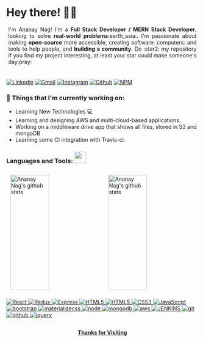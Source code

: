 <!-- Greeting -->

# Hey there! :wave::smiley:

<!--Introduction -->
<p style="margin:5px;text-align: justify;">
  I'm Ananay Nag! I'm a <strong>Full Stack Developer / MERN Stack Developer</strong>, looking to solve <strong>real-world problems</strong>:earth_asia:. I'm passionate about making <strong>open-source</strong> more accessible, creating software: computers: and tools to help people, and <strong>building a community</strong>. Do :star2: my repository if you find my project interesting, at least your star could make someone's day:pray: </p>
<br>

<!-- Your badges -->

[![Linkedin](https://img.shields.io/badge/ananay-blue?style=flat&logo=Linkedin&logoColor=white)](https://www.linkedin.com/in/ananay-nag)
[![Gmail](https://img.shields.io/badge/-ananaynag1994s-c14438?style=flat&logo=Gmail&logoColor=white)](mailto:ananaynag1994s@gmail.com)
[![Instagram](https://img.shields.io/badge/-ananay-c13584?style=flat&labelColor=c13584&logo=instagram&logoColor=white)](https://www.instagram.com/chaurasiya.anu)
[![Github](https://img.shields.io/badge/ananay-black?style=flat&labelColor=black&logo=github&logoColor=white)](https://gitstats.me/ananay-nag)
[![NPM](https://img.shields.io/badge/ananay-white?style=flat&labelColor=white&logo=NPM&logoColor=white)](https://www.npmjs.com/~ananay-nag)

<!-- Sample Dev class image -->

### 💼 Things that I'm currently working on:

- Learning New Technologies :computer:
- Learning and designing AWS and multi-cloud-based applications.
- Working on a middleware drive app that shows all files, stored in S3 and mongoDB
- Learning some CI integration with Travis-ci.


### Languages and Tools: <img src="https://media.giphy.com/media/WUlplcMpOCEmTGBtBW/giphy.gif" width="30">

<div height="50%">
  <a href="https://gitstats.me/ananay-nag">
    <img width="45%" height="300" align="center" alt="Ananay Nag's github stats"
         src="https://github-readme-stats.vercel.app/api?username=ananay-nag&show_icons=true&theme=algolia&count_private=true&include_all_commits=true" style="margin:10px"/>
    <img width="45%" height="300" align="right" alt="Ananay Nag's github stats" 
         src="https://github-readme-stats.vercel.app/api/top-langs/?username=ananay-nag&theme=radical&title_color=8E2DE2&text_color=fff" style="margin:10px"/>
   <!-- <img width="30%" height="auto" align="right" alt="Joykishan's GitHub stats" 
         src="https://github-readme-stats.vercel.app/api/top-langs/?username=joykishansharma&layout=compact" />
         
NOTE: Top languages do not indicate my skill level or something like that, it's a GitHub metric of which languages I have the most code on GitHub. -->
  </a>
</div>

 <!-- icons -->

![React](https://img.shields.io/badge/React-grey?style=for-the-badge&logo=React&logoColor=white&labelColor=8E2DE2)
![Redux](https://img.shields.io/badge/Redux-grey?style=for-the-badge&logo=Redux&logoColor=white&labelColor=8E2DE2)
![Express](https://img.shields.io/badge/Express-grey?style=for-the-badge&logo=Express&logoColor=white&labelColor=8E2DE2)
![HTML5](https://img.shields.io/badge/html%205-grey?style=for-the-badge&logo=html5&logoColor=white&labelColor=8E2DE2)
![HTML5](https://img.shields.io/badge/html%205-grey?style=for-the-badge&logo=html5&logoColor=white&labelColor=8E2DE2)
![CSS3](https://img.shields.io/badge/css%203-grey?style=for-the-badge&logo=css3&logoColor=white&labelColor=8E2DE2)
![JavaScript](https://img.shields.io/badge/-JavaScript-grey?style=for-the-badge&logo=javascript&logoColor=white&labelColor=8E2DE2)
![bootstrap](https://img.shields.io/badge/-bootstrap-grey?style=for-the-badge&logo=bootstrap&logoColor=white&labelColor=8E2DE2)
![materializecss](https://img.shields.io/badge/Materialize%20css-grey?style=for-the-badge&logo=google&logoColor=white&labelColor=8E2DE2)
![node](https://img.shields.io/badge/-node-grey?style=for-the-badge&logo=node.js&logoColor=white&labelColor=8E2DE2)
![mongodb](https://img.shields.io/badge/-mongodb-grey?style=for-the-badge&logo=mongodb&logoColor=white&labelColor=8E2DE2)
![aws](https://img.shields.io/badge/-aws-grey?style=for-the-badge&logo=amazon&logoColor=white&labelColor=8E2DE2)
![JENKINS](https://img.shields.io/badge/-JENKINS-grey?style=for-the-badge&logo=JENKINS&logoColor=white&labelColor=8E2DE2)
![git](https://img.shields.io/badge/-git-grey?style=for-the-badge&logo=git&logoColor=white&labelColor=8E2DE2)
![github](https://img.shields.io/badge/-github-grey?style=for-the-badge&logo=github&logoColor=white&labelColor=8E2DE2)
![jquery](https://img.shields.io/badge/-jquery-grey?style=for-the-badge&logo=jquery&logoColor=white&labelColor=8E2DE2)

## <h4 align="center"> Thanks for Visiting </h4>

